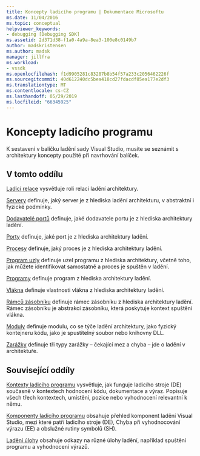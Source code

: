 ```yaml
---
title: Koncepty ladicího programu | Dokumentace Microsoftu
ms.date: 11/04/2016
ms.topic: conceptual
helpviewer_keywords:
- debugging [Debugging SDK]
ms.assetid: 2d371d38-f1a0-4a9a-8ea3-100e8c0149b7
author: madskristensen
ms.author: madsk
manager: jillfra
ms.workload:
- vssdk
ms.openlocfilehash: f1d9905281c83287b8b54f57a233c2056462226f
ms.sourcegitcommit: 40d612240dc5bea418cd27fdacdf85ea177e2df3
ms.translationtype: MT
ms.contentlocale: cs-CZ
ms.lasthandoff: 05/29/2019
ms.locfileid: "66345925"
---
```

# <a name="debugger-concepts"></a>Koncepty ladicího programu
K sestavení v balíčku ladění sady Visual Studio, musíte se seznámit s architektury koncepty použité při navrhování balíček.

## <a name="in-this-section"></a>V tomto oddílu
 [Ladicí relace](../../extensibility/debugger/debug-session.md) vysvětluje roli relaci ladění architektury.

 [Servery](../../extensibility/debugger/servers-visual-studio-sdk.md) definuje, jaký server je z hlediska ladění architekturu, v abstraktní i fyzické podmínky.

 [Dodavatelé portů](../../extensibility/debugger/port-suppliers.md) definuje, jaké dodavatele portu je z hlediska architektury ladění.

 [Porty](../../extensibility/debugger/ports.md) definuje, jaké port je z hlediska architektury ladění.

 [Procesy](../../extensibility/debugger/processes.md) definuje, jaký proces je z hlediska architektury ladění.

 [Program uzly](../../extensibility/debugger/program-nodes.md) definuje uzel programu z hlediska architektury, včetně toho, jak můžete identifikovat samostatně a proces je spuštěn v ladění.

 [Programy](../../extensibility/debugger/programs.md) definuje program z hlediska architektury ladění.

 [Vlákna](../../extensibility/debugger/threads.md) definuje vlastnosti vlákna z hlediska architektury ladění.

 [Rámců zásobníku](../../extensibility/debugger/stack-frames.md) definuje rámec zásobníku z hlediska architektury ladění. Rámec zásobníku je abstrakcí zásobníku, která poskytuje kontext spuštění vlákna.

 [Moduly](../../extensibility/debugger/modules.md) definuje modulu, co se týče ladění architektury, jako fyzický kontejneru kódu, jako je spustitelný soubor nebo knihovny DLL.

 [Zarážky](../../extensibility/debugger/breakpoints-visual-studio-sdk.md) definuje tři typy zarážky – čekající mez a chyba – jde o ladění v architektuře.

## <a name="related-sections"></a>Související oddíly
 [Kontexty ladicího programu](../../extensibility/debugger/debugger-contexts.md) vysvětluje, jak funguje ladicího stroje (DE) současně v kontextech hodnocení kódu, dokumentace a výraz. Popisuje všech třech kontextech, umístění, pozice nebo vyhodnocení relevantní k němu.

 [Komponenty ladicího programu](../../extensibility/debugger/debugger-components.md) obsahuje přehled komponent ladění Visual Studio, mezi které patří ladicího stroje (DE), Chyba při vyhodnocování výrazu (EE) a obslužné rutiny symbolů (SH).

 [Ladění úlohy](../../extensibility/debugger/debugging-tasks.md) obsahuje odkazy na různé úlohy ladění, například spuštění programu a vyhodnocení výrazů.